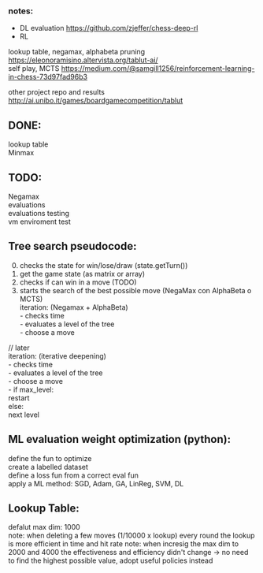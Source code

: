 ### notes:  
- DL evaluation		https://github.com/zjeffer/chess-deep-rl  
- RL  
  
lookup table, negamax, alphabeta pruning	https://eleonoramisino.altervista.org/tablut-ai/  
self play, MCTS		https://medium.com/@samgill1256/reinforcement-learning-in-chess-73d97fad96b3  
  
other project repo and results     http://ai.unibo.it/games/boardgamecompetition/tablut  
  
  
## DONE:  
lookup table  
Minmax  
  
## TODO:  
Negamax  
evaluations  
evaluations testing   
vm enviroment test   
  


## Tree search pseudocode:

0. checks the state for win/lose/draw   (state.getTurn())  
1. get the game state   (as matrix or array)  
2. checks if can win in a move      (TODO)  
3. starts the search of the best possible move  (NegaMax con AlphaBeta o MCTS)  
    iteration:      (Negamax + AlphaBeta)  
        - checks time   
	    - evaluates a level of the tree  
        - choose a move  
  
// later  
    iteration:      (iterative deepening)  
        - checks time   
	    - evaluates a level of the tree  
        - choose a move  
        - if max_level:  
            restart  
          else:  
            next level  
  

## ML evaluation weight optimization (python): 

define the fun to optimize  
create a labelled dataset   
define a loss fun from a correct eval fun  
apply a ML method: SGD, Adam, GA, LinReg, SVM, DL  


## Lookup Table:

defalut max dim: 1000  
note: when deleting a few moves (1/10000 x lookup) every round the lookup is more efficient in time and hit rate
note: when incresig the max dim to 2000 and 4000 the effectiveness and efficiency didn't change -> no need to find the highest possible value, adopt useful policies instead